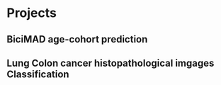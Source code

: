 # Projects

## BiciMAD age-cohort prediction

## Lung Colon cancer histopathological imgages Classification
